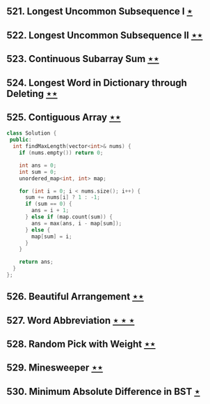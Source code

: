 ## 521. Longest Uncommon Subsequence I  [$\star$](https://leetcode.com/problems/longest-uncommon-subsequence-i)

## 522. Longest Uncommon Subsequence II [$\star\star$](https://leetcode.com/problems/longest-uncommon-subsequence-ii)

## 523. Continuous Subarray Sum [$\star\star$](https://leetcode.com/problems/continuous-subarray-sum)

## 524. Longest Word in Dictionary through Deleting [$\star\star$](https://leetcode.com/problems/longest-word-in-dictionary-through-deleting)

## 525. Contiguous Array [$\star\star$](https://leetcode.com/problems/contiguous-array)

```cpp
class Solution {
 public:
  int findMaxLength(vector<int>& nums) {
    if (nums.empty()) return 0;

    int ans = 0;
    int sum = 0;
    unordered_map<int, int> map;

    for (int i = 0; i < nums.size(); i++) {
      sum += nums[i] ? 1 : -1;
      if (sum == 0) {
        ans = i + 1;
      } else if (map.count(sum)) {
        ans = max(ans, i - map[sum]);
      } else {
        map[sum] = i;
      }
    }

    return ans;
  }
};
```

## 526. Beautiful Arrangement [$\star\star$](https://leetcode.com/problems/beautiful-arrangement)

## 527. Word Abbreviation [$\star\star\star$](https://leetcode.com/problems/word-abbreviation)

## 528. Random Pick with Weight [$\star\star$](https://leetcode.com/problems/random-pick-with-weight)

## 529. Minesweeper [$\star\star$](https://leetcode.com/problems/minesweeper)

## 530. Minimum Absolute Difference in BST [$\star$](https://leetcode.com/problems/minimum-absolute-difference-in-bst)
